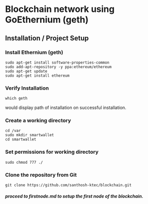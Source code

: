 # Blockchain network using GoEthernium (geth)

## Installation / Project Setup


### Install Ethernium (geth)

```
sudo apt-get install software-properties-common
sudo add-apt-repository -y ppa:ethereum/ethereum
sudo apt-get update
sudo apt-get install ethereum
```

### Verify Installation


```
which geth
```
would display path of installation on successful installation.

### Create a working directory
```
cd /var
sudo mkdir smartwallet
cd smartwallet
```

### Set permissions for working  directory
```
sudo chmod 777 ./
```

### Clone the repository from Git
```
git clone https://github.com/santhosh-ktec/blockchain.git
```

##### proceed to firstnode.md to setup the first node of the blockchain.